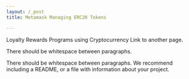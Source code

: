 ```yaml
---
layout: /_post
title: Metamask Managing ERC20 Tokens 

---
```

Loyalty Rewards Programs using Cryptocurrency
Link to another page.

There should be whitespace between paragraphs.

There should be whitespace between paragraphs. We recommend including a README, or a file with information about your project.
